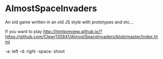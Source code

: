 # AlmostSpaceInvaders
 
An old game written in an old JS style with prototypes and etc...

If you want to play http://htmlpreview.github.io/?https://github.com/Clewr130841/AlmostSpaceInvaders/blob/master/index.html

-a: left
-d: right
-space: shoot
